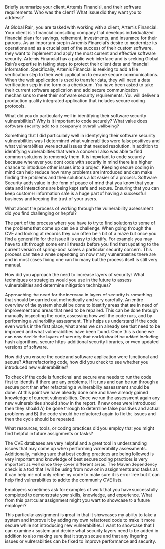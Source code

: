 Briefly summarize your client, Artemis Financial, and their software requirements. Who was the client? What issue did they want you to address?

  At Global Rain, you are tasked with working with a client, Artemis Financial. Your client is a financial consulting company that develops individualized financial plans for savings, retirement, investments, and insurance for their patrons. As an important step in Artemis Financial’s desire to modernize its operations and as a crucial part of the success of their custom software, they want to implement and apply the most current and effective software security. Artemis Financial has a public web interface and is seeking Global Rain’s expertise in taking steps to protect their client data and financial information. Specifically, Artemis Financial is seeking to add a file verification step to their web application to ensure secure communications. When the web application is used to transfer data, they will need a data verification step in the form of a checksum. You have been asked to take their current software application and add secure communication mechanisms to meet their software security requirements. You will deliver a production quality integrated application that includes secure coding protocols.
  
What did you do particularly well in identifying their software security vulnerabilities? Why is it important to code securely? What value does software security add to a company’s overall wellbeing?

  Something that I did particularly well in identyfying their software security vulnerabilities was I determined what vulnerabilties were false positives and what vulnerabilties were actual issues that needed resolution. In addition to identifying vulnerabilties that were a concern I also was able to find common solutions to rememdy them. It is important to code securely because whenever you dont code with security in mind there is a higher chance to introduce other issues into a project. Keeping secure coding in mind can help reduce how many problems are introduced and can make finding the problems and their solutions a lot easier of a process. Software Security adds value in the form of peace of mind that you know that your data and interactions are being kept safe and secure. Ensuring that you can keep customer information safe is a huge part of having a successful business and keeping the trust of your users. 

What about the process of working through the vulnerability assessment did you find challenging or helpful?

  The part of the process where you have to try to find solutions to some of the problems that come up can be a challenge. When going through the CVE and looking at records they can often be a bit of a maze but once you find a general fix for the issue it is easy to identify. For example you may have to sift through some email threads before you find that updating to the current version of spring-boot solves a particular security concern. This process can take a while depending on how many vulnerabilities there are and in most cases fixing one can fix many but the process itself is still very manual.

How did you approach the need to increase layers of security? What techniques or strategies would you use in the future to assess vulnerabilities and determine mitigation techniques?

  Approaching the need for the increase in layers of security is something that should be carried out methodically and very carefully. An entire overview of the system should be done to identify areas that are in need of improvement and areas that need to be repaired. This can be done through manually inspecting the code, assessing how well the code runs, and by performing a vulnerbility assessment. This helps us understand if the code even works in the first place, what areas we can already see that need to be  improved and what vulnerabilities have been found. Once this is done we can now decide the layers of security that could/should be added including hash algorithms, secure https, additional security libraries, or even updated versions of software. 

How did you ensure the code and software application were functional and secure? After refactoring code, how did you check to see whether you introduced new vulnerabilities?

  To check if the code is functional and secure one needs to run the code first to identify if there are any problems. If it runs and can be run through a secure port than after refactoring a vulnerability assessment should be done. At this point we have already done one and have already gained knowledge of current vulnerabilties. Once we run the assessment again any new vulnerabilties should show in the report. If new ones were introduced then they should A) be gone through to determine false positives and actual problems and B) the code should be refactored again to fix the issues and then the cycle should be repeated. 

What resources, tools, or coding practices did you employ that you might find helpful in future assignments or tasks?

  The CVE databases are very helpful and a great tool in understanding issues that may come up when performing vulnerability assessments. Additionally, making sure that best coding practices are being followed is very important and knowledge of best secure coding practices is very important as well since they cover different areas. The Maven dependency check is a tool that I will be using from now on in assignments and tasks as it can help me not only refine my code to make sure it is error free but it can help find vulnerabilties to add to the community CVE lists. 

Employers sometimes ask for examples of work that you have successfully completed to demonstrate your skills, knowledge, and experience. What from this particular assignment might you want to showcase to a future employer?

  This particular assignment is great in that it showcases my ability to take a system and improve it by adding my own refactored code to make it more secure while not introducing new vulnerabilties. I want to showcase that I can examine a system and decide what security layers need to be added in addition to also making sure that it stays secure and that any lingering issues or vulnerabilties can be fixed to improve performance and security. 
